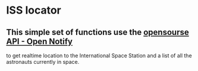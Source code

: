 # ISS locator

## This simple set of functions use the [opensourse API - Open Notify](http://api.open-notify.org/) 
to get realtime location to the International Space Station and a list of all the astronauts currently in space.
